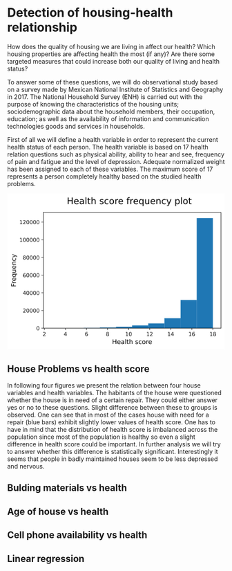 # Detection of housing-health relationship
How does the quality of housing we are living in affect our health? Which housing properties are affecting health the most (if any)? Are there some targeted measures that could increase both our quality of living and health status?

To answer some of these questions, we will do observational study based on a survey made by Mexican National Institute of Statistics and Geography in 2017. The National Household Survey (ENH) is carried out with the purpose of knowing the characteristics of the housing units; sociodemographic data about the household members, their occupation, education; as well as the availability of information and communication technologies goods and services in households.

First of all we will define a health variable in order to represent the current health status of each person. The health variable is based on 17 health relation questions such as physical ability, ability to hear and see, frequency of pain and fatigue and the level of depression. Adequate normalized weight has been assigned to each of these variables. The maximum score of 17 represents a person completely healthy based on the studied health problems.

![GitHub Logo](/img/histogram.png)

## House Problems vs health score

In following four figures we present the relation between four house variables and health variables. The habitants of the house were questioned whether the house is in need of a certain repair. They could either answer yes or no to these questions. Slight difference between these to groups is observed. One can see that in most of the cases house with need for a repair (blue bars) exhibit slightly lower values of health score. One has to have in mind that the distribution of health score is imbalanced across the population since most of the population is healthy so even a slight difference in health score could be important. In further analysis we will try to answer whether this difference is statistically significant. Interestingly it seems that people in badly maintained houses seem to be less depressed and nervous.

## Bulding materials vs health

## Age of house vs health

## Cell phone availability vs health

## Linear regression